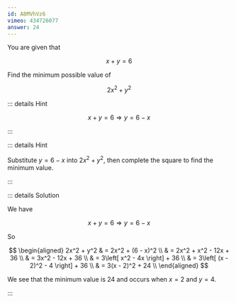 ```yaml
---
id: A8MVhVz6
vimeo: 434726077
answer: 24
---
```


You are given that

$$
x + y = 6
$$

Find the minimum possible value of

$$
2x^2 + y^2
$$

<AnswerInput :answer="$frontmatter.answer" />

::: details Hint

$$
x + y = 6 \Rightarrow y = 6 - x
$$

:::

::: details Hint

Substitute $y = 6 - x$ into $2x^2 + y^2,$ then complete the square to find the
minimum value.

:::

::: details Solution

We have

$$
x + y = 6 \Rightarrow y = 6 - x
$$

So

$$
\begin{aligned}
2x^2 + y^2
& = 2x^2 + (6 - x)^2 \\
& = 2x^2 + x^2 - 12x + 36 \\
& = 3x^2 - 12x + 36 \\
& = 3\left[ x^2 - 4x \right] + 36 \\
& = 3\left[ (x - 2)^2 - 4 \right] + 36 \\
& = 3(x - 2)^2 + 24 \\
\end{aligned}
$$

We see that the minimum value is $24$ and occurs when $x = 2$ and $y = 4$.

:::
